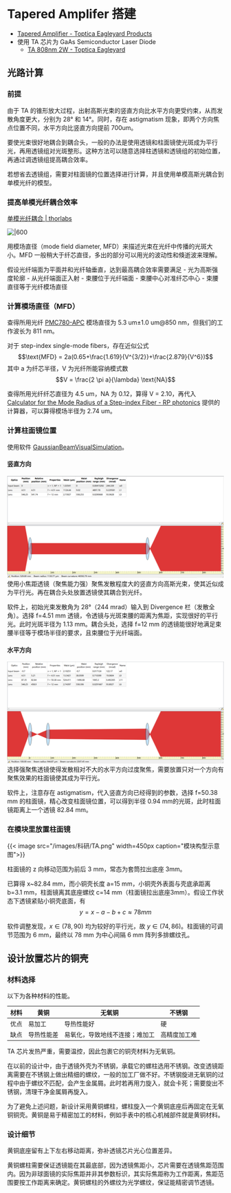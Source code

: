 # Tapered Amplifer 搭建


- [Tapered Amplifier - Toptica Eagleyard Products](https://www.toptica-eagleyard.com/?L=1&_product-family=tapered-amplifier&_wavelength_p76485559=650.00%2C980.00&id=161)
- 使用 TA 芯片为 GaAs Semiconductor Laser Diode
	- [TA 808nm 2W - Toptica Eagleyard](https://www.toptica-eagleyard.com/ey-product/eyp-tpa-0808-02000-4006-cmt04-0000/?_application%5B0%5D=quantum-technology&_application[]=spectroscopy)
## 光路计算
### 前提
由于 TA 的锥形放大过程，出射高斯光束的竖直方向比水平方向更受约束，从而发散角度更大，分别为 28° 和 14°。同时，存在 astigmatism 现象，即两个方向焦点位置不同，水平方向比竖直方向提前 700um。

要使光束很好地耦合到耦合头，一般的办法是使用透镜和柱面镜使光斑成为平行光，再用透镜组对光斑整形。这种方法可以随意选择柱透镜和透镜组的初始位置，再通过调透镜组提高耦合效率。

若想省去透镜组，需要对柱面镜的位置选择进行计算，并且使用单模高斯光耦合到单模光纤的模型。
### 提高单模光纤耦合效率
[单模光纤耦合 | thorlabs](https://www.thorlabs.com/newgrouppage9.cfm?objectgroup_id=12211&tabname=%E5%85%89%E7%BA%A4)

![|600](https://www.thorlabs.com/images/tabimages/MFD_Single_Mode_Fiber_A4-780.gif)
  
用模场直径（mode field diameter, MFD）来描述光束在光纤中传播的光斑大小。MFD 一般稍大于纤芯直径，多出的部分可以用光的波动性和倏逝波来理解。
  
假设光纤端面为平面并和光纤轴垂直，达到最高耦合效率需要满足
	- 光为高斯强度轮廓
	- 从光纤端面正入射
	- 束腰位于光纤端面
	- 束腰中心对准纤芯中心
	- 束腰直径等于光纤模场直径
### 计算模场直径（MFD）
查得所用光纤 [PMC780-APC](https://www.lbtek.com/product/471.html) 模场直径为 5.3 um±1.0 um@850 nm，但我们的工作波长为 811 nm。

对于 step-index single-mode fibers，存在近似公式
$$\text{MFD} = 2a(0.65+\frac{1.619}{V^{3/2}}+\frac{2.879}{V^6})$$
其中 a 为纤芯半径，V 为光纤所能容纳模式数
$$V = \frac{2 \pi a}{\lambda} \text{NA}$$

查得所用光纤纤芯直径为 4.5 um，NA 为 0.12，算得 V = 2.10，再代入 [Calculator for the Mode Radius of a Step-index Fiber - RP photonics](https://www.rp-photonics.com/mode_radius.html) 提供的计算器，可以算得模场半径为 2.74 um。
### 计算柱面镜位置
使用软件 [GaussianBeamVisualSimulation](https://gaussianbeam.sourceforge.net/)。
#### 竖直方向
![](/images/科研/LensVertical.png)
使用小焦距透镜（聚焦能力强）聚焦发散程度大的竖直方向高斯光束，使其近似成为平行光。再在耦合头处放置透镜使其耦合到光纤。

软件上，初始光束发散角为 28°（244 mrad）输入到 Divergence 栏（发散全角）。选择 f=4.51 mm 透镜，令透镜与光斑束腰的距离为焦距，实现很好的平行光。此时光斑半径为 1.13 mm。耦合头处，选择 f=12 mm 的透镜能很好地满足束腰半径等于模场半径的要求，且束腰位于光纤端面。
#### 水平方向
![](/images/科研/LensHorizontal.png)
选择强聚焦透镜使得发散相对不大的水平方向过度聚焦，需要放置只对一个方向有聚焦效果的柱面镜使其成为平行光。

软件上，注意存在 astigmatism，代入竖直方向已经得到的参数，选择 f=50.38 mm 的柱面镜，精心改变柱面镜位置，可以得到半径 0.94 mm的光斑，此时柱面镜距离上一个透镜 82.84 mm。

### 在模块里放置柱面镜

{{< image src="/images/科研/TA.png" width=450px caption="模块构型示意图">}}

柱面镜的 z 向移动范围为前后 3 mm，常态为套筒拉出底座 3mm。

已算得 x~82.84 mm，而小铜壳长度 a=15 mm，小铜壳外表面与壳底承距离 b=3.1 mm，柱面镜离其底座螺纹 c=14 mm（柱面镜拉出底座3mm）。假设工作状态下透镜紧贴小铜壳底面，有 
$$
y = x - a - b + c \approx 78 mm
$$

软件调整发现，$x \in (78, 90)$  均为较好的平行光，故 $y \in (74,  86)$。柱面镜的可调节范围为 6 mm，最终以 78 mm 为中心间隔 6 mm 阵列多排螺纹孔。
## 设计放置芯片的铜壳
### 材料选择
以下为各种材料的性能。

| 材料 | 黄铜       | 无氧铜         | 不锈钢 |
| ---- | ---------- | -------------- | ------ |
| 优点 | 易加工     | 导热性能好     | 硬     |
| 缺点 | 导热性能差 | 易氧化，导致地线不连接；难加工 | 高精度加工难     |

TA 芯片发热严重，需要温控，因此包裹它的铜壳材料为无氧铜。

在以前的设计中，由于透镜外壳为不锈钢，承载它的螺柱选用不锈钢。改变透镜距离需要在不锈钢上做出精细的螺纹，一般的加工厂做不好。不锈钢旋进无氧铜的过程中由于螺纹不匹配，会产生金属屑。此时若再用力旋入，就会卡死；需要旋出不锈钢，清理干净金属屑再旋入。

为了避免上述问题，新设计采用黄铜螺柱，螺柱旋入一个黄铜底座后再固定在无氧铜铜壳。黄铜是易于精密加工的材料，例如手表中的核心机械部件就是黄铜材料。
### 设计细节
黄铜底座留有上下左右移动距离，弥补透镜芯片光心位置差异。

黄铜螺柱需要保证透镜能在其最底部，因为透镜焦距小，芯片需要在透镜焦距范围内。因为非球面镜的实际焦距并非其参数标识，其实际焦距称为工作距离，焦距范围要按工作距离来确定。黄铜螺柱的外螺纹为光学螺纹，保证能精密调节透镜。
